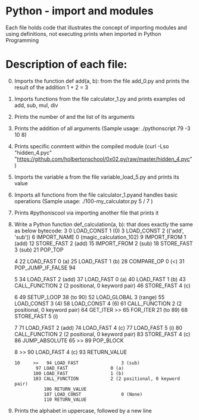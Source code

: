 # Python - import and modules
 Each file holds code that illustrates the concept of importing modules and using definitions, not executing prints when imported in Python Programming

# Description of each file:
0. Imports the function def add(a, b): from the file add_0.py and prints the result of the addition 1 + 2 = 3
1. Imports functions from the file calculator_1.py and prints examples od add, sub, mul, div
2. Prints the number of and the list of its arguments
3. Prints the addition of all arguments (Sample usage: ./pythonscript 79 -3 10 8)
4. Prints specific conmtent within the compiled module (curl -Lso "hidden_4.pyc"
   "https://github.com/holbertonschool/0x02.py/raw/master/hidden_4.pyc")
5. Imports the variable a from the file variable_load_5.py and prints its value
6. Imports all functions from the file calculator_1.pyand handles basic operations (Sample usage: ./100-my_calculator.py 5 / 7 )
7. Prints #pythoniscool via importing another file that prints it
8. Write a Python function def_calculation(a, b): that does exactly the same as below bytecode:
	3           0 LOAD_CONST               1 (0)
	            3 LOAD_CONST               2 (('add', 'sub'))
        	    6 IMPORT_NAME              0 (magic_calculation_102)
	            9 IMPORT_FROM              1 (add)
  	  	   12 STORE_FAST               2 (add)
	           15 IMPORT_FROM              2 (sub)
	           18 STORE_FAST               3 (sub)
	           21 POP_TOP


	4          22 LOAD_FAST                0 (a)
        	   25 LOAD_FAST                1 (b)
           	   28 COMPARE_OP               0 (<)
       		   31 POP_JUMP_IF_FALSE       94


	5          34 LOAD_FAST                2 (add)
        	   37 LOAD_FAST                0 (a)
     		   40 LOAD_FAST                1 (b)
	           43 CALL_FUNCTION            2 (2 positional, 0 keyword pair)
	           46 STORE_FAST               4 (c)


	6          49 SETUP_LOOP              38 (to 90)
	           52 LOAD_GLOBAL              3 (range)
	           55 LOAD_CONST               3 (4)
	           58 LOAD_CONST               4 (6)
	           61 CALL_FUNCTION            2 (2 positional, 0 keyword pair)
	           64 GET_ITER
	      >>   65 FOR_ITER                21 (to 89)
	           68 STORE_FAST               5 (i)


	7          71 LOAD_FAST                2 (add)
	           74 LOAD_FAST                4 (c)
	           77 LOAD_FAST                5 (i)
	           80 CALL_FUNCTION            2 (2 positional, 0 keyword pair)
	           83 STORE_FAST               4 (c)
        	   86 JUMP_ABSOLUTE           65
	      >>   89 POP_BLOCK


	8     >>   90 LOAD_FAST                4 (c)
        	   93 RETURN_VALUE


       10     >>   94 LOAD_FAST                3 (sub)
  	           97 LOAD_FAST                0 (a)
          	  100 LOAD_FAST                1 (b)
          	  103 CALL_FUNCTION            2 (2 positional, 0 keyword pair)
            	  106 RETURN_VALUE
            	  107 LOAD_CONST               0 (None)
            	  110 RETURN_VALUE

9. Prints the alphabet in uppercase, followed by a new line


